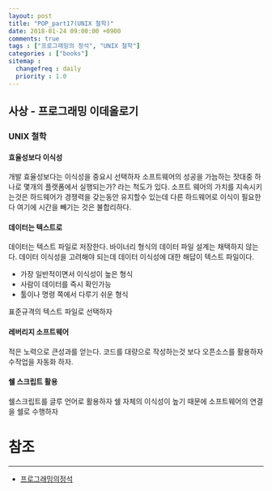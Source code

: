 ```yaml
---
layout: post
title: "POP_part17(UNIX 철학)"
date: 2018-01-24 09:00:00 +0900
comments: true
tags : ["프로그래밍의 정석", "UNIX 철학"]
categories : ["books"]
sitemap :
  changefreq : daily
  priority : 1.0
---
```


## 사상 - 프로그래밍 이데올로기

### UNIX 철학

#### 효율성보다 이식성

개발 효율성보다는 이식성을 중요시 선택하자 소프트웨어의 성공을 가늠하는 잣대중 하나로 몇개의 플랫폼에서 실행되는가? 라는 척도가 있다.
소프트 웨어의 가치를 지속시키는것은 하드웨어가 경쟁력을 갖는동안 유지할수 있는데 다른 하드웨어로 이식이 필요한다 여기에 시간을 빼기는 것은 불합리하다.

#### 데이터는 텍스트로

데이터는 텍스트 파일로 저장한다. 바이너리 형식의 데이터 파일 설계는 채택하지 않는다.
데이터 이식성을 고려해야 되는데 데이터 이식성에 대한 해답이 텍스트 파일이다.

* 가장 일반적이면서 이식성이 높은 형식
* 사람이 데이터를 즉시 확인가능
* 툴이나 명령 쪽에서 다루기 쉬운 형식

표준규격의 텍스트 파일로 선택하자


#### 레버리지 소프트웨어

적은 노력으로 큰성과를 얻는다. 코드를 대량으로 작성하는것 보다 오픈소스를 활용하자
수작업을 자동화 하자.

#### 쉘 스크립트 활용

쉘스크립트를 글루 언어로 활용하자
쉘 자체의 이식성이 높기 때문에 소프트웨어의 연결을 쉘로 수행하자


# 참조
-----
* [프로그래밍의정석](http://www.yes24.com/24/Goods/55254076?Acode=101)
